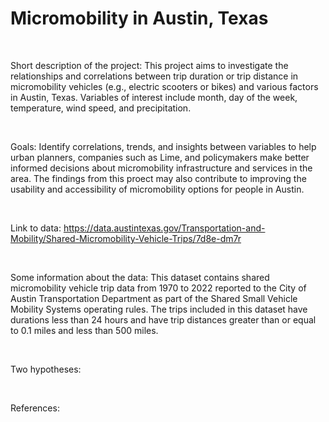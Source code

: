 # Micromobility in Austin, Texas

</br>

Short description of the project: This project aims to investigate the relationships and correlations between trip duration or trip distance in micromobility vehicles (e.g., electric scooters or bikes) and various factors in Austin, Texas. Variables of interest include month, day of the week, temperature, wind speed, and precipitation. 

</br>

Goals: Identify correlations, trends, and insights between variables to help urban planners, companies such as Lime, and policymakers make better informed decisions about micromobility infrastructure and services in the area. The findings from this proect may also contribute to improving the usability and accessibility of micromobility options for people in Austin.

</br>

Link to data: https://data.austintexas.gov/Transportation-and-Mobility/Shared-Micromobility-Vehicle-Trips/7d8e-dm7r

</br>

Some information about the data: This dataset contains shared micromobility vehicle trip data from 1970 to 2022 reported to the City of Austin Transportation Department as part of the Shared Small Vehicle Mobility Systems operating rules. The trips included in this dataset have durations less than 24 hours and have trip distances greater than or equal to 0.1 miles and less than 500 miles. 

</br>

Two hypotheses:

</br>

References: 
